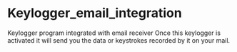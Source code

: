 # Keylogger_email_integration
Keylogger program integrated with email receiver
Once this keylogger is activated it will send you the data or keystrokes recorded by it on your mail.
